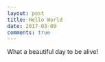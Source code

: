 ```yaml
---
layout: post
title: Hello World
date: 2017-03-09
comments: true
---
```


What a beautiful day to be alive!
